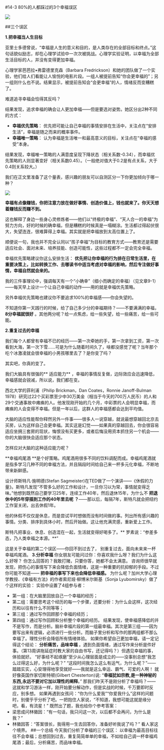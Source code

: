 #14-3 80%的人都踩过的3个幸福误区

![](./_image/img_1528.jpg)

##三个误区

**1.把幸福当人生目标**

亚里士多德曾说，“幸福是人生的意义和目的，是人类存在的全部目标和终点。”这句话貌似励志，却在心理学试验中一次次被挑战。心理学实验证明，以幸福为全部生活目标的人，并没有变得更加幸福。

心理学家芭芭拉•弗雷德里克森（Barbara Fredrickson）和她的团队做了一个实验，他们给人们看能让人愉悦的电影片段。一组人被提前告知“你会更幸福的”；另一组则什么也不说。结果显示，被提前告知会“会更幸福”的人，情绪反而变糟糕了。

难道追寻幸福会恰得其反吗？

结果发现，追求幸福的确会让人更加幸福——但是要选对姿势。她区分出2种不同的方式：
- **幸福优先策略**： 优先把可能让自己幸福的事情安排在生活中，关注点在“安排生活”，幸福是随之而来的概率事件。
- **幸福唯一策略**： 认为幸福是生活唯一和最高意义的目标，关注点在“幸福的感受”本身。

结果发现，幸福唯一策略的人满意度呈现下降状态（相关系数-0.34），而幸福优先策略的人则显著变好（相关系数0.45）。（一般绝对值大于0.2是有点关系，大于0.4则关系较大。）

我们在正文里准备了这个量表，感兴趣的朋友可以自测区分一下你更加倾向于哪一种？

![](./_image/img_1529.jpg)


**幸福有点像赚钱，你把注意力放在做好事情、创造价值上，钱也就来了。你天天想着赚钱反而赚不到。**

这也解释了身边一些身心灵修炼者——他们以“终极的幸福”、“天人合一的幸福”为努力方向，好的时候的确幸福，但是糟糕的时候真是一塌糊涂。生活都过得起伏很大，失望连连，很难算得上幸福。其实就是把幸福放到太高位置上了。

顺便说一句，我也并不完全认同以“孩子幸福”为目标的教育方式——教育还是需要适应社会、面对未来、培养技能、创造可能性，这些过程都不一定会完全幸福。

幸福优先策略建议你这么安排生活： **优先把让你幸福的行为排在日常生活里，在重要决策上，比如转换工作、去哪读书中适当考虑对幸福的影响，然后专注做好事情，幸福自然就会来的。**

我的三件事理论中，强调每天有一个“小确幸”（细小而确定的幸福）（见文章9-1）——每天早上设计一个让自己幸福的动作——用的就是幸福优先策略。

另外幸福优先策略也建议你不要追求100%的幸福感——你会失望的。

不知道你第一天践行的时候，给了自己多少分的幸福期待？——不要满满的幸福， **8分幸福就很好** 。其他两分呢？给一点焦虑，给一些失望，给一些痛苦，给一些可能。

**2.重复过去的幸福**

我们每个人都曾有幸福不已的经历——第一次牵她的手，第一次拿到工资，第一次看到大海，第一次下雪……可是为什么随着时间久了，啥都没感觉了呢？当年那个吃个冰激凌就会很幸福的小男孩哪里去了？是你变了吗？

其实吧，你真的变了。

我们大脑具有很强的** 适应能力** ，幸福的事情反复做，边际效应会迅速降低，幸福感就会锐减，所以说，我们都在变。

西北大学的菲利浦（Philip Brickman，Dan Coates，Ronnie Janoff-Bulman 1978）研究过22个买彩票至少中30万美金（相当于今天的700万人民币）的人和29个交通事故中瘫痪的人。他发现刚开始的几个月，中彩票的人会明显幸福，而瘫痪的人会变得不幸福。但是一年以后，这群人的幸福感都会达到平均值。

大脑的适应性能帮你释然另外一件事——很多人一说穿越，就说最想穿越回北京去买房，认为这样自己会更幸福。其实这是幻觉——如果真的穿越回去，你会很容易适应坐拥三套房的现状，悔恨没有买更多，或者后悔没用资本抓住另一个机会——你的大脑很快会适应那个状态。

怎样应对大脑的这种适应能力呢？

**幸福鸡尾酒 **是个好策略。鸡尾酒用很多不同的饮料调配而成。幸福鸡尾酒就是指多学习几种不同的幸福方法，并且隔段时间给自己来一杯多元化幸福，不断地带来新鲜感。

设计师斯特凡·施明德(Stefan Sagmeister)在TED做了一个演讲——《休假的力量》。斯特凡发现“不管多么好的工作和设计，一旦你习以为常，事情就变得乏味。”他想到既然自己要学习25年，连续工作40年，然后退休15年，为什么不 **把退休中的5年穿插到工作的40年里去呢 ？**——那以后，每隔7年，斯特凡就会把纽约工作室关闭，出去休假1年。

他的休假不仅仅是休息，而是尝试平时想做而没有时间做的事。列出所有感兴趣的事情。分类、排序到具体小时，然后开始做。这让他充满灵感，重新爱上工作。

斯特凡把事业、休息、创造混在一起，生活就变得好喝多了。** 罗素说：“参差多态，乃人类幸福之本源。**”

这是关于幸福的第二个误区——你回不到过去了， 别重复过去，面向未来来一杯幸福鸡尾酒。
**3.分析幸福**
你女朋友可能问过你：你喜欢我什么呀？我们为什么这么好呀？
你怎么回答的？我敢打赌，只要你答，她都不会太满意。
咨询师很早就发现，把伤心的事情写下来会降低负面情绪，这是一种重要的抗抑郁的手段。不过你可能不知道—— **把幸福的事写下来也会降低幸福感。**
为什么呢？加州大学心理学教授、《幸福有方法》的作者索尼娅·柳博米尔斯基（Sonja Lyubomirsky）做了个这样的实验：
实验中设置了4组参与者：
- 第一组：在大脑里回放自己一个幸福的经历；
- 第二组：需要思考这个经历的每一个步骤，还要分析：为什么会这样，这次经历和以往有什么不同等等；
- 第三组：通过写作回顾那个幸福的经历；
- 第四组：通过写作回顾和分析整个幸福的经历。 
结果发现，使幸福感降低的并不是写作，而是分析。脑补幸福片段的第一组最幸福。其次是第三组——因为要写出来有逻辑，必须进行一些分析。而脑子里分析和写作的那两组都不那么幸福了。理性分析会降低所有情绪体验。
如果你希望自己更加幸福，请一定记得这个结论： **分析痛苦，品味幸福** 。遇到负面情绪，通过写作来分析是件好事。（第13周讲拖延症时教大家的自由书写，还记得吗？）但遇见幸福的事，体验就好。
“好事经不起琢磨”至少从心理层面是成立的——没事别总想“我怎么过得这么好，为什么呢？” “这段时间我怎么这么有运气，为什么呢？”——踏踏实实，心安理得地享受就好——我就是这么幸运、霸气、可爱的人啊！
就好像英国作家切斯特顿(Gilbert Chesterton)说: “**幸福犹如宗教,是一种神秘的东西,永远不要对它加以理性的阐释**。”
那我们昨天不是刚分析了幸福吗？——这就和学习游泳一样，刚开始要分解动作，但是实战的时候，千万要即时反应，别多想。
如果再遇到女孩问：“你为什么爱我”“你爱我什么”这样的问题时，别傻乎乎分析了吧。一把抱住人家说，“不知道，我想可能这就是缘分吧，看，有流星！”
既然出了题，我也给你个参考答案：
- 梁思成问林徽因：“有一句话，我只问这一次，以后都不会再问，为什么是我？”
- 林徽因答：“答案很长，我得用一生去回答你，准备好听我说了吗？” 
看人家这个境界。
##一个总结
今天我们分析了幸福的三个误区：
以幸福为最高目标往往不会幸福；总想回到过去，重复简简单单的幸福，不如给自己调一杯幸福鸡尾酒；最后，分析痛苦，而品味幸福。